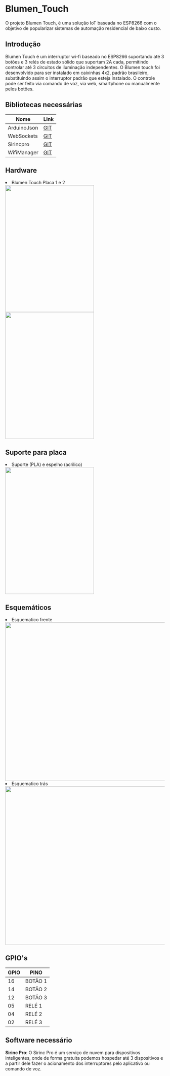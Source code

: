 # Blumen_Touch
O projeto Blumen Touch, é uma solução IoT baseada no ESP8266 com o objetivo de popularizar sistemas de automação residencial de baixo custo.
<h2><b>Introdução</b></h2>
Blumen Touch é um interruptor wi-fi baseado no ESP8266 suportando até 3 botões e 3 relés de estado sólido que suportam 2A cada, 
permitindo controlar até 3 circuitos de iluminação independentes. O Blumen touch foi desenvolvido para ser instalado em caixinhas
4x2, padrão brasileiro, substituindo assim o interruptor padrão que esteja instalado. O controle pode ser feito via comando de voz, via web, smartphone ou manualmente pelos botões.

<h2><b>Bibliotecas necessárias</b></h2>

|  <b>Nome</b> |  <b>Link</b> |
|---|---|
| ArduinoJson  |<a href="https://github.com/bblanchon/ArduinoJson/">GIT</a>  |     
|  WebSockets | <a href="https://github.com/Links2004/arduinoWebSockets/">GIT</a>  |  
| Sirincpro  |  <a href="https://github.com/sinricpro/esp8266-esp32-sdk/">GIT</a> |   
| WifiManager  |<a href="https://github.com/tzapu/WiFiManager/">GIT</a> |   

<h2><b>Hardware</b></h2>
<u1>
  <li> Blumen Touch Placa 1 e 2 </li>
  <img src="https://user-images.githubusercontent.com/76061000/113021607-25ab4e80-915a-11eb-890f-b1f3b3d3c859.jpg?w=512" height="400" width="280">
  <img src="https://user-images.githubusercontent.com/76061000/113022875-75d6e080-915b-11eb-8b43-8a05f2cbf2d5.jpg?w=512" height="400" width="280">
  
  <u1>
   <h2><b>Suporte para placa</b></h2
     
 <u1>
  <li> Suporte (PLA) e espelho (acrilico) </li>
<img src="https://user-images.githubusercontent.com/76061000/113027882-fa782d80-9160-11eb-8db4-bca1b89860b0.jpg?w=512" height="400" width="280">
 <u1>
   <h2><b>Esquemáticos</b></h2>
     
<u1>
  <li> Esquematico frente </li>
  <img src="https://user-images.githubusercontent.com/76061000/115423539-4b18fe80-a1d4-11eb-89be-5eee69b26868.jpg" height="500" width="750">
  <li> Esquematico trás </li>
   <img src="https://user-images.githubusercontent.com/76061000/115423648-6257ec00-a1d4-11eb-9435-b9a8a9f41430.jpg" height="500" width="750">
  
  <u1>
   
  <h2><b>GPIO's</b></h2>

|  <b>GPIO</b> |  <b>PINO</b> |
|---|---|
|16  | BOTÃO 1  |     
|  14 | BOTÃO 2  |  
| 12  |  BOTÃO 3|
| 05  |  RELÉ 1|   
| 04  |  RELÉ 2|   
| 02  |  RELÉ 3|   

 

  <h2><b>Software necessário</b></h2>
 <b>Sirinc Pro</b>: O Sirinc Pro é um serviço de nuvem para dispositivos inteligentes, onde de forma gratuita podemos hospedar até 3 dispositivos e a partir dele fazer o acionamento dos interruptores pelo aplicativo ou comando de voz.


